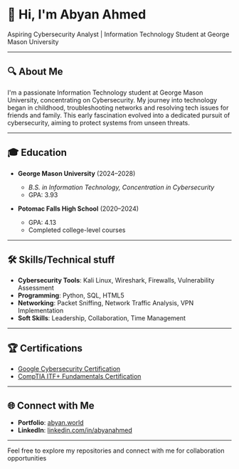 # 👋 Hi, I'm Abyan Ahmed

Aspiring Cybersecurity Analyst | Information Technology Student at George Mason University

---

## 🔍 About Me

I'm a passionate Information Technology student at George Mason University, concentrating on Cybersecurity. My journey into technology began in childhood, troubleshooting networks and resolving tech issues for friends and family. This early fascination evolved into a dedicated pursuit of cybersecurity, aiming to protect systems from unseen threats.

---

## 🎓 Education

- **George Mason University** (2024–2028)
  - *B.S. in Information Technology, Concentration in Cybersecurity*
  - GPA: 3.93

- **Potomac Falls High School** (2020–2024)
  - GPA: 4.13
  - Completed college-level courses

---

## 🛠️ Skills/Technical stuff

- **Cybersecurity Tools**: Kali Linux, Wireshark, Firewalls, Vulnerability Assessment
- **Programming**: Python, SQL, HTML5
- **Networking**: Packet Sniffing, Network Traffic Analysis, VPN Implementation
- **Soft Skills**: Leadership, Collaboration, Time Management

---

## 🏆 Certifications

- [Google Cybersecurity Certification](https://www.credly.com/badges/your-google-certification-link)
- [CompTIA ITF+ Fundamentals Certification](https://www.credly.com/badges/your-comptia-certification-link)


---

## 🌐 Connect with Me

- **Portfolio**: [abyan.world](https://abyan.world)
- **LinkedIn**: [linkedin.com/in/abyanahmed](https://www.linkedin.com/in/abyanahmed)

---

Feel free to explore my repositories and connect with me for collaboration opportunities
